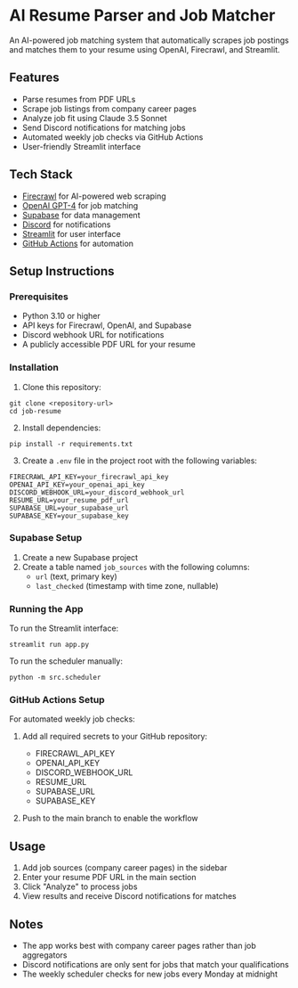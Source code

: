 # AI Resume Parser and Job Matcher

An AI-powered job matching system that automatically scrapes job postings and matches them to your resume using OpenAI, Firecrawl, and Streamlit.

## Features

- Parse resumes from PDF URLs
- Scrape job listings from company career pages
- Analyze job fit using Claude 3.5 Sonnet
- Send Discord notifications for matching jobs
- Automated weekly job checks via GitHub Actions
- User-friendly Streamlit interface

## Tech Stack

- [Firecrawl](https://firecrawl.ai) for AI-powered web scraping
- [OpenAI GPT-4](https://openai.com) for job matching
- [Supabase](https://supabase.com) for data management
- [Discord](https://discord.com) for notifications
- [Streamlit](https://streamlit.io) for user interface
- [GitHub Actions](https://github.com/features/actions) for automation

## Setup Instructions

### Prerequisites

- Python 3.10 or higher
- API keys for Firecrawl, OpenAI, and Supabase
- Discord webhook URL for notifications
- A publicly accessible PDF URL for your resume

### Installation

1. Clone this repository:
```
git clone <repository-url>
cd job-resume
```

2. Install dependencies:
```
pip install -r requirements.txt
```

3. Create a `.env` file in the project root with the following variables:
```
FIRECRAWL_API_KEY=your_firecrawl_api_key
OPENAI_API_KEY=your_openai_api_key
DISCORD_WEBHOOK_URL=your_discord_webhook_url
RESUME_URL=your_resume_pdf_url
SUPABASE_URL=your_supabase_url
SUPABASE_KEY=your_supabase_key
```

### Supabase Setup

1. Create a new Supabase project
2. Create a table named `job_sources` with the following columns:
   - `url` (text, primary key)
   - `last_checked` (timestamp with time zone, nullable)

### Running the App

To run the Streamlit interface:
```
streamlit run app.py
```

To run the scheduler manually:
```
python -m src.scheduler
```

### GitHub Actions Setup

For automated weekly job checks:

1. Add all required secrets to your GitHub repository:
   - FIRECRAWL_API_KEY
   - OPENAI_API_KEY
   - DISCORD_WEBHOOK_URL
   - RESUME_URL
   - SUPABASE_URL
   - SUPABASE_KEY

2. Push to the main branch to enable the workflow

## Usage

1. Add job sources (company career pages) in the sidebar
2. Enter your resume PDF URL in the main section
3. Click "Analyze" to process jobs
4. View results and receive Discord notifications for matches

## Notes

- The app works best with company career pages rather than job aggregators
- Discord notifications are only sent for jobs that match your qualifications
- The weekly scheduler checks for new jobs every Monday at midnight
